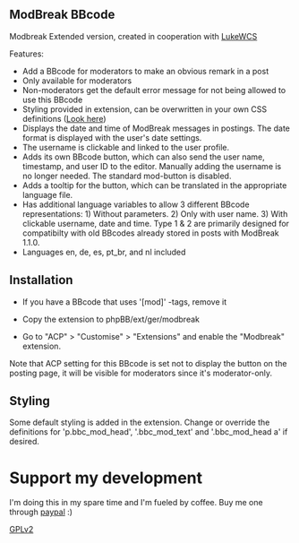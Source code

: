 ## ModBreak BBcode 

Modbreak Extended version, created in cooperation with [LukeWCS](https://github.com/LukeWCS) 

Features:
* Add a BBcode for moderators to make an obvious remark in a post
* Only available for moderators
* Non-moderators get the default error message for not being allowed to use this BBcode
* Styling provided in extension, can be overwritten in your own CSS definitions ([Look here](https://www.phpbb.com/customise/db/extension/modbreak_bbcode/support/topic/194041))
* Displays the date and time of ModBreak messages in postings. The date format is displayed with the user's date settings.
* The username is clickable and linked to the user profile.
* Adds its own BBcode button, which can also send the user name, timestamp, and user ID to the editor. Manually adding the username is no longer needed. The standard mod-button is disabled.
* Adds a tooltip for the button, which can be translated in the appropriate language file.
* Has additional language variables to allow 3 different BBcode representations: 1) Without parameters. 2) Only with user name. 3) With clickable username, date and time. Type 1 & 2 are primarily designed for compatibilty with old BBcodes already stored in posts with ModBreak 1.1.0.
* Languages en, de, es, pt_br, and nl included

## Installation

* If you have a BBcode that uses '[mod]' -tags, remove it

* Copy the extension to phpBB/ext/ger/modbreak

* Go to "ACP" > "Customise" > "Extensions" and enable the "Modbreak" extension.

Note that ACP setting for this BBcode is set not to display the button on the posting page, it will be visible for moderators since it's moderator-only.

## Styling
Some default styling is added in the extension. Change or override the definitions for 
'p.bbc_mod_head', '.bbc_mod_text' and '.bbc_mod_head a' if desired.

# Support my development
I'm doing this in my spare time and I'm fueled by coffee. Buy me one through [paypal](https://www.paypal.com/cgi-bin/webscr?cmd=_s-xclick&hosted_button_id=2YBSSF68LXBAN) :)

[GPLv2](license.txt)
